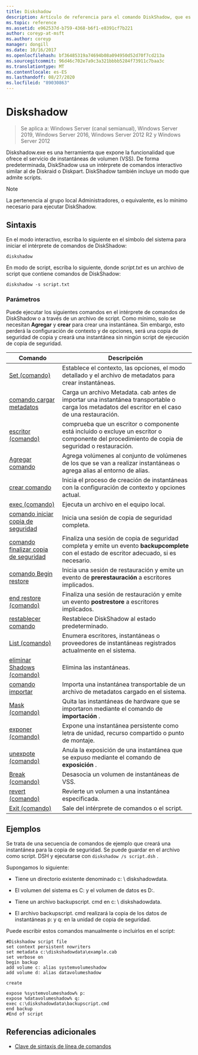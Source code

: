 ```yaml
---
title: Diskshadow
description: Artículo de referencia para el comando DiskShadow, que es una herramienta que expone la funcionalidad que ofrece el servicio de instantáneas de volumen (VSS).
ms.topic: reference
ms.assetid: e962537d-b759-4368-b6f1-e8391cf7b221
author: coreyp-at-msft
ms.author: coreyp
manager: dongill
ms.date: 10/16/2017
ms.openlocfilehash: bf36485319a74694b08a094950d52d70f7cd213a
ms.sourcegitcommit: 96d46c702e7a9c3a321bbbb5284f73911c7baa3c
ms.translationtype: MT
ms.contentlocale: es-ES
ms.lasthandoff: 08/27/2020
ms.locfileid: "89030863"
---
```

# <a name="diskshadow"></a>Diskshadow

> Se aplica a: Windows Server (canal semianual), Windows Server 2019, Windows Server 2016, Windows Server 2012 R2 y Windows Server 2012

Diskshadow.exe es una herramienta que expone la funcionalidad que ofrece el servicio de instantáneas de volumen (VSS). De forma predeterminada, DiskShadow usa un intérprete de comandos interactivo similar al de Diskraid o Diskpart. DiskShadow también incluye un modo que admite scripts.

> [!NOTE]
> La pertenencia al grupo local Administradores, o equivalente, es lo mínimo necesario para ejecutar DiskShadow.

## <a name="syntax"></a>Sintaxis

En el modo interactivo, escriba lo siguiente en el símbolo del sistema para iniciar el intérprete de comandos de DiskShadow:

```
diskshadow
```

En modo de script, escriba lo siguiente, donde *script.txt* es un archivo de script que contiene comandos de DiskShadow:

```
diskshadow -s script.txt
```

### <a name="parameters"></a>Parámetros

Puede ejecutar los siguientes comandos en el intérprete de comandos de DiskShadow o a través de un archivo de script. Como mínimo, solo se necesitan **Agregar** y **crear** para crear una instantánea. Sin embargo, esto perderá la configuración de contexto y de opciones, será una copia de seguridad de copia y creará una instantánea sin ningún script de ejecución de copia de seguridad.

| Comando | Descripción |
| --------- | ----------- |
| [Set (comando)](set_2.md) | Establece el contexto, las opciones, el modo detallado y el archivo de metadatos para crear instantáneas. |
| [comando cargar metadatos](load-metadata.md) | Carga un archivo Metadata. cab antes de importar una instantánea transportable o carga los metadatos del escritor en el caso de una restauración. |
| [escritor (comando)](writer.md) | comprueba que un escritor o componente está incluido o excluye un escritor o componente del procedimiento de copia de seguridad o restauración. |
| [Agregar comando](add.md) | Agrega volúmenes al conjunto de volúmenes de los que se van a realizar instantáneas o agrega alias al entorno de alias. |
| [crear comando](create.md) | Inicia el proceso de creación de instantáneas con la configuración de contexto y opciones actual. |
| [exec (comando)](exec.md) | Ejecuta un archivo en el equipo local. |
| [comando iniciar copia de seguridad](begin-backup.md) | Inicia una sesión de copia de seguridad completa. |
| [comando finalizar copia de seguridad](end-backup.md) | Finaliza una sesión de copia de seguridad completa y emite un evento **backupcomplete** con el estado de escritor adecuado, si es necesario. |
| [comando Begin restore](begin-restore.md) | Inicia una sesión de restauración y emite un evento de **prerestauración** a escritores implicados. |
| [end restore (comando)](end-restore.md) | Finaliza una sesión de restauración y emite un evento **postrestore** a escritores implicados. |
| [restablecer comando](reset.md) | Restablece DiskShadow al estado predeterminado. |
| [List (comando)](list.md) | Enumera escritores, instantáneas o proveedores de instantáneas registrados actualmente en el sistema. |
| [eliminar Shadows (comando)](delete-shadows.md) | Elimina las instantáneas. |
| [comando importar](import.md) | Importa una instantánea transportable de un archivo de metadatos cargado en el sistema. |
| [Mask (comando)](mask.md) | Quita las instantáneas de hardware que se importaron mediante el comando de **importación** . |
| [exponer (comando)](expose.md) | Expone una instantánea persistente como letra de unidad, recurso compartido o punto de montaje. |
| [unexpote (comando)](unexpose.md) | Anula la exposición de una instantánea que se expuso mediante el comando de **exposición** . |
| [Break (comando)](break_2.md) | Desasocia un volumen de instantáneas de VSS. |
| [revert (comando)](revert.md) | Revierte un volumen a una instantánea especificada. |
| [Exit (comando)](exit.md) | Sale del intérprete de comandos o el script. |

## <a name="examples"></a>Ejemplos

Se trata de una secuencia de comandos de ejemplo que creará una instantánea para la copia de seguridad. Se puede guardar en el archivo como script. DSH y ejecutarse con `diskshadow /s script.dsh` .

Supongamos lo siguiente:

- Tiene un directorio existente denominado c: \\ diskshadowdata.

- El volumen del sistema es C: y el volumen de datos es D:.

- Tiene un archivo backupscript. cmd en c: \\ diskshadowdata.

- El archivo backupscript. cmd realizará la copia de los datos de instantáneas p: y q: en la unidad de copia de seguridad.

Puede escribir estos comandos manualmente o incluirlos en el script:

```
#Diskshadow script file
set context persistent nowriters
set metadata c:\diskshadowdata\example.cab
set verbose on
begin backup
add volume c: alias systemvolumeshadow
add volume d: alias datavolumeshadow

create

expose %systemvolumeshadow% p:
expose %datavolumeshadow% q:
exec c:\diskshadowdata\backupscript.cmd
end backup
#End of script
```

## <a name="additional-references"></a>Referencias adicionales

- [Clave de sintaxis de línea de comandos](command-line-syntax-key.md)

